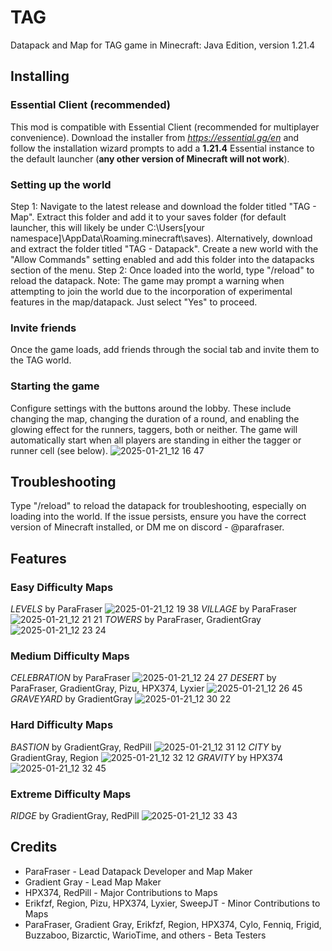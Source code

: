 # TAG
Datapack and Map for TAG game in Minecraft: Java Edition, version 1.21.4

## Installing
### Essential Client (recommended)
This mod is compatible with Essential Client (recommended for multiplayer convenience). Download the installer from *https://essential.gg/en* and follow the installation wizard prompts to add a **1.21.4** Essential instance to the default launcher (**any other version of Minecraft will not work**).
### Setting up the world
Step 1: Navigate to the latest release and download the folder titled "TAG - Map". Extract this folder and add it to your saves folder (for default launcher, this will likely be under C:\Users\[your namespace]\AppData\Roaming\.minecraft\saves). Alternatively, download and extract the folder titled "TAG - Datapack". Create a new world with the "Allow Commands" setting enabled and add this folder into the datapacks section of the menu. 
Step 2: Once loaded into the world, type "/reload" to reload the datapack.
Note: The game may prompt a warning when attempting to join the world due to the incorporation of experimental features in the map/datapack. Just select "Yes" to proceed.
### Invite friends
Once the game loads, add friends through the social tab and invite them to the TAG world.
### Starting the game
Configure settings with the buttons around the lobby. These include changing the map, changing the duration of a round, and enabling the glowing effect for the runners, taggers, both or neither. The game will automatically start when all players are standing in either the tagger or runner cell (see below).
![2025-01-21_12 16 47](https://github.com/user-attachments/assets/3d29a53c-561e-4d00-bb4d-06d6e16d16ab)

## Troubleshooting
Type "/reload" to reload the datapack for troubleshooting, especially on loading into the world. If the issue persists, ensure you have the correct version of Minecraft installed, or DM me on discord - @parafraser.

## Features
### Easy Difficulty Maps
*LEVELS* by ParaFraser
![2025-01-21_12 19 38](https://github.com/user-attachments/assets/a307de82-d74e-4301-a5c9-e372a6274878)
*VILLAGE* by ParaFraser
![2025-01-21_12 21 21](https://github.com/user-attachments/assets/b63e7141-9734-49c8-b35f-34da5306868e)
*TOWERS* by ParaFraser, GradientGray
![2025-01-21_12 23 24](https://github.com/user-attachments/assets/440af44f-7937-48ed-beb5-c5ea422359b2)
### Medium Difficulty Maps
*CELEBRATION* by ParaFraser
![2025-01-21_12 24 27](https://github.com/user-attachments/assets/d8c5e71f-b739-49f3-aa77-b25af4e025f3)
*DESERT* by ParaFraser, GradientGray, Pizu, HPX374, Lyxier
![2025-01-21_12 26 45](https://github.com/user-attachments/assets/84fdf806-cdd2-434f-ab66-a62edcb4a5cc)
*GRAVEYARD* by GradientGray
![2025-01-21_12 30 22](https://github.com/user-attachments/assets/96603c2f-2ef2-4a51-bf39-af2f8ba8db4b)
### Hard Difficulty Maps
*BASTION* by GradientGray, RedPill
![2025-01-21_12 31 12](https://github.com/user-attachments/assets/3ab7fcbd-5d89-48ae-93c4-0c955ed9a2ed)
*CITY* by GradientGray, Region
![2025-01-21_12 32 12](https://github.com/user-attachments/assets/182e559d-e5a2-4a01-9abb-506e55309b64)
*GRAVITY* by HPX374
![2025-01-21_12 32 45](https://github.com/user-attachments/assets/a6b15795-b2b2-4a22-a9a7-20e631e8cb22)
### Extreme Difficulty Maps
*RIDGE* by GradientGray, RedPill
![2025-01-21_12 33 43](https://github.com/user-attachments/assets/41e1c348-0d2e-4cf7-8a20-8852aae53dcd)

## Credits
- ParaFraser - Lead Datapack Developer and Map Maker
- Gradient Gray - Lead Map Maker
- HPX374, RedPill - Major Contributions to Maps
- Erikfzf, Region, Pizu, HPX374, Lyxier, SweepJT - Minor Contributions to Maps
- ParaFraser, Gradient Gray, Erikfzf, Region, HPX374, Cylo, Fenniq, Frigid, Buzzaboo, Bizarctic, WarioTime, and others - Beta Testers
